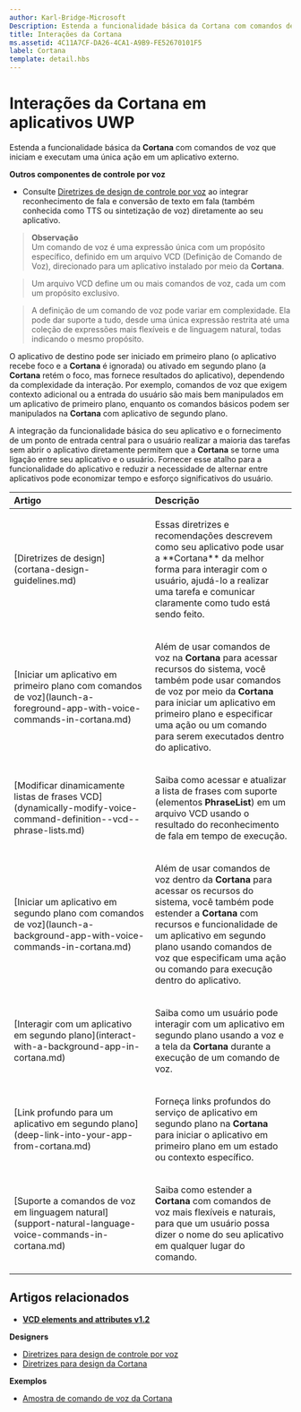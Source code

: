 ```yaml
---
author: Karl-Bridge-Microsoft
Description: Estenda a funcionalidade básica da Cortana com comandos de voz que iniciam e executam uma única ação em um aplicativo externo.
title: Interações da Cortana
ms.assetid: 4C11A7CF-DA26-4CA1-A9B9-FE52670101F5
label: Cortana
template: detail.hbs
---
```


# Interações da Cortana em aplicativos UWP




Estenda a funcionalidade básica da **Cortana** com comandos de voz que iniciam e executam uma única ação em um aplicativo externo. 


**Outros componentes de controle por voz**

-   Consulte [Diretrizes de design de controle por voz](speech-interactions.md) ao integrar reconhecimento de fala e conversão de texto em fala (também conhecida como TTS ou sintetização de voz) diretamente ao seu aplicativo.

> **Observação**  
> Um comando de voz é uma expressão única com um propósito específico, definido em um arquivo VCD (Definição de Comando de Voz), direcionado para um aplicativo instalado por meio da **Cortana**.

> Um arquivo VCD define um ou mais comandos de voz, cada um com um propósito exclusivo.

> A definição de um comando de voz pode variar em complexidade. Ela pode dar suporte a tudo, desde uma única expressão restrita até uma coleção de expressões mais flexíveis e de linguagem natural, todas indicando o mesmo propósito.


O aplicativo de destino pode ser iniciado em primeiro plano (o aplicativo recebe foco e a **Cortana** é ignorada) ou ativado em segundo plano (a **Cortana** retém o foco, mas fornece resultados do aplicativo), dependendo da complexidade da interação. Por exemplo, comandos de voz que exigem contexto adicional ou a entrada do usuário são mais bem manipulados em um aplicativo de primeiro plano, enquanto os comandos básicos podem ser manipulados na **Cortana** com aplicativo de segundo plano.

 

A integração da funcionalidade básica do seu aplicativo e o fornecimento de um ponto de entrada central para o usuário realizar a maioria das tarefas sem abrir o aplicativo diretamente permitem que a **Cortana** se torne uma ligação entre seu aplicativo e o usuário. Fornecer esse atalho para a funcionalidade do aplicativo e reduzir a necessidade de alternar entre aplicativos pode economizar tempo e esforço significativos do usuário.


<table>
<colgroup>
<col width="50%" />
<col width="50%" />
</colgroup>
<thead>
<tr class="header">
<th align="left">Artigo</th>
<th align="left">Descrição</th>
</tr>
</thead>
<tbody>
<tr class="odd">
<td align="left"><p>[Diretrizes de design](cortana-design-guidelines.md)</p></td>
<td align="left"><p>Essas diretrizes e recomendações descrevem como seu aplicativo pode usar a **Cortana** da melhor forma para interagir com o usuário, ajudá-lo a realizar uma tarefa e comunicar claramente como tudo está sendo feito.</p></td>
</tr>
<tr class="even">
<td align="left"><p>[Iniciar um aplicativo em primeiro plano com comandos de voz](launch-a-foreground-app-with-voice-commands-in-cortana.md)</p></td>
<td align="left"><p>Além de usar comandos de voz na <strong>Cortana</strong> para acessar recursos do sistema, você também pode usar comandos de voz por meio da <strong>Cortana</strong> para iniciar um aplicativo em primeiro plano e especificar uma ação ou um comando para serem executados dentro do aplicativo.</p></td>
</tr>
<tr class="odd">
<td align="left"><p>[Modificar dinamicamente listas de frases VCD](dynamically-modify-voice-command-definition--vcd--phrase-lists.md)</p></td>
<td align="left"><p>Saiba como acessar e atualizar a lista de frases com suporte (elementos <strong>PhraseList</strong>) em um arquivo VCD usando o resultado do reconhecimento de fala em tempo de execução.</p></td>
</tr>
<tr class="even">
<td align="left"><p>[Iniciar um aplicativo em segundo plano com comandos de voz](launch-a-background-app-with-voice-commands-in-cortana.md)</p></td>
<td align="left"><p>Além de usar comandos de voz dentro da <strong>Cortana</strong> para acessar os recursos do sistema, você também pode estender a <strong>Cortana</strong> com recursos e funcionalidade de um aplicativo em segundo plano usando comandos de voz que especificam uma ação ou comando para execução dentro do aplicativo.</p></td>
</tr>
<tr class="odd">
<td align="left"><p>[Interagir com um aplicativo em segundo plano](interact-with-a-background-app-in-cortana.md)</p></td>
<td align="left"><p>Saiba como um usuário pode interagir com um aplicativo em segundo plano usando a voz e a tela da <strong>Cortana</strong> durante a execução de um comando de voz.</p></td>
</tr>
<tr class="even">
<td align="left"><p>[Link profundo para um aplicativo em segundo plano](deep-link-into-your-app-from-cortana.md)</p></td>
<td align="left"><p>Forneça links profundos do serviço de aplicativo em segundo plano na <strong>Cortana</strong> para iniciar o aplicativo em primeiro plano em um estado ou contexto específico.</p></td>
</tr>
<tr class="odd">
<td align="left"><p>[Suporte a comandos de voz em linguagem natural](support-natural-language-voice-commands-in-cortana.md)</p></td>
<td align="left"><p>Saiba como estender a <strong>Cortana</strong> com comandos de voz mais flexíveis e naturais, para que um usuário possa dizer o nome do seu aplicativo em qualquer lugar do comando.</p></td>
</tr>
</tbody>
</table>

 

## <span id="related_topics"></span>Artigos relacionados


* [**VCD elements and attributes v1.2**](https://msdn.microsoft.com/library/windows/apps/dn706593)

**Designers**
* [Diretrizes para design de controle por voz](https://msdn.microsoft.com/library/windows/apps/dn596121)
* [Diretrizes para design da Cortana](https://msdn.microsoft.com/library/windows/apps/dn974233)

**Exemplos**
* [Amostra de comando de voz da Cortana](http://go.microsoft.com/fwlink/p/?LinkID=619899)
 

 






<!--HONumber=May16_HO2-->



